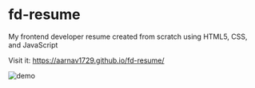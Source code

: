 # fd-resume
My frontend developer resume created from scratch using HTML5, CSS, and JavaScript

Visit it: https://aarnav1729.github.io/fd-resume/

![demo](https://github.com/aarnav1729/fd-resume/assets/72580375/c2a4ff0e-5214-4dea-a259-782b3ba689f8)
